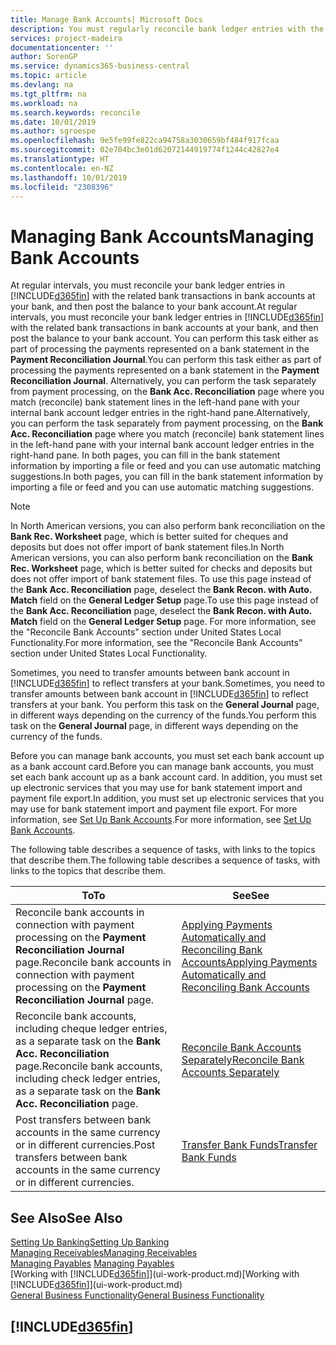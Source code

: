 ```yaml
---
title: Manage Bank Accounts| Microsoft Docs
description: You must regularly reconcile bank ledger entries with the related bank transactions in your bank accounts.
services: project-madeira
documentationcenter: ''
author: SorenGP
ms.service: dynamics365-business-central
ms.topic: article
ms.devlang: na
ms.tgt_pltfrm: na
ms.workload: na
ms.search.keywords: reconcile
ms.date: 10/01/2019
ms.author: sgroespe
ms.openlocfilehash: 9e5fe99fe822ca94758a3030659bf484f917fcaa
ms.sourcegitcommit: 02e704bc3e01d62072144919774f1244c42827e4
ms.translationtype: HT
ms.contentlocale: en-NZ
ms.lasthandoff: 10/01/2019
ms.locfileid: "2308396"
---
```

# <a name="managing-bank-accounts"></a><span data-ttu-id="66c2f-103">Managing Bank Accounts</span><span class="sxs-lookup"><span data-stu-id="66c2f-103">Managing Bank Accounts</span></span>
<span data-ttu-id="66c2f-104">At regular intervals, you must reconcile your bank ledger entries in [!INCLUDE[d365fin](includes/d365fin_md.md)] with the related bank transactions in bank accounts at your bank, and then post the balance to your bank account.</span><span class="sxs-lookup"><span data-stu-id="66c2f-104">At regular intervals, you must reconcile your bank ledger entries in [!INCLUDE[d365fin](includes/d365fin_md.md)] with the related bank transactions in bank accounts at your bank, and then post the balance to your bank account.</span></span> <span data-ttu-id="66c2f-105">You can perform this task either as part of processing the payments represented on a bank statement in the **Payment Reconciliation Journal**.</span><span class="sxs-lookup"><span data-stu-id="66c2f-105">You can perform this task either as part of processing the payments represented on a bank statement in the **Payment Reconciliation Journal**.</span></span> <span data-ttu-id="66c2f-106">Alternatively, you can perform the task separately from payment processing, on the **Bank Acc. Reconciliation** page where you match (reconcile) bank statement lines in the left-hand pane with your internal bank account ledger entries in the right-hand pane.</span><span class="sxs-lookup"><span data-stu-id="66c2f-106">Alternatively, you can perform the task separately from payment processing, on the **Bank Acc. Reconciliation** page where you match (reconcile) bank statement lines in the left-hand pane with your internal bank account ledger entries in the right-hand pane.</span></span> <span data-ttu-id="66c2f-107">In both pages, you can fill in the bank statement information by importing a file or feed and you can use automatic matching suggestions.</span><span class="sxs-lookup"><span data-stu-id="66c2f-107">In both pages, you can fill in the bank statement information by importing a file or feed and you can use automatic matching suggestions.</span></span>

> [!NOTE]  
> <span data-ttu-id="66c2f-108">In North American versions, you can also perform bank reconciliation on the **Bank Rec. Worksheet** page, which is better suited for cheques and deposits but does not offer import of bank statement files.</span><span class="sxs-lookup"><span data-stu-id="66c2f-108">In North American versions, you can also perform bank reconciliation on the **Bank Rec. Worksheet** page, which is better suited for checks and deposits but does not offer import of bank statement files.</span></span> <span data-ttu-id="66c2f-109">To use this page instead of the **Bank Acc. Reconciliation** page, deselect the **Bank Recon. with Auto. Match** field on the **General Ledger Setup** page.</span><span class="sxs-lookup"><span data-stu-id="66c2f-109">To use this page instead of the **Bank Acc. Reconciliation** page, deselect the **Bank Recon. with Auto. Match** field on the **General Ledger Setup** page.</span></span> <span data-ttu-id="66c2f-110">For more information, see the "Reconcile Bank Accounts" section under United States Local Functionality.</span><span class="sxs-lookup"><span data-stu-id="66c2f-110">For more information, see the "Reconcile Bank Accounts" section under United States Local Functionality.</span></span>

<span data-ttu-id="66c2f-111">Sometimes, you need to transfer amounts between bank account in [!INCLUDE[d365fin](includes/d365fin_md.md)] to reflect transfers at your bank.</span><span class="sxs-lookup"><span data-stu-id="66c2f-111">Sometimes, you need to transfer amounts between bank account in [!INCLUDE[d365fin](includes/d365fin_md.md)] to reflect transfers at your bank.</span></span> <span data-ttu-id="66c2f-112">You perform this task on the **General Journal** page, in different ways depending on the currency of the funds.</span><span class="sxs-lookup"><span data-stu-id="66c2f-112">You perform this task on the **General Journal** page, in different ways depending on the currency of the funds.</span></span>

<span data-ttu-id="66c2f-113">Before you can manage bank accounts, you must set each bank account up as a bank account card.</span><span class="sxs-lookup"><span data-stu-id="66c2f-113">Before you can manage bank accounts, you must set each bank account up as a bank account card.</span></span> <span data-ttu-id="66c2f-114">In addition, you must set up electronic services that you may use for bank statement import and payment file export.</span><span class="sxs-lookup"><span data-stu-id="66c2f-114">In addition, you must set up electronic services that you may use for bank statement import and payment file export.</span></span> <span data-ttu-id="66c2f-115">For more information, see [Set Up Bank Accounts](bank-setup-banking.md).</span><span class="sxs-lookup"><span data-stu-id="66c2f-115">For more information, see [Set Up Bank Accounts](bank-setup-banking.md).</span></span>

<span data-ttu-id="66c2f-116">The following table describes a sequence of tasks, with links to the topics that describe them.</span><span class="sxs-lookup"><span data-stu-id="66c2f-116">The following table describes a sequence of tasks, with links to the topics that describe them.</span></span>

| <span data-ttu-id="66c2f-117">To</span><span class="sxs-lookup"><span data-stu-id="66c2f-117">To</span></span> | <span data-ttu-id="66c2f-118">See</span><span class="sxs-lookup"><span data-stu-id="66c2f-118">See</span></span> |
| --- | --- |
| <span data-ttu-id="66c2f-119">Reconcile bank accounts in connection with payment processing on the **Payment Reconciliation Journal** page.</span><span class="sxs-lookup"><span data-stu-id="66c2f-119">Reconcile bank accounts in connection with payment processing on the **Payment Reconciliation Journal** page.</span></span> |[<span data-ttu-id="66c2f-120">Applying Payments Automatically and Reconciling Bank Accounts</span><span class="sxs-lookup"><span data-stu-id="66c2f-120">Applying Payments Automatically and Reconciling Bank Accounts</span></span>](receivables-apply-payments-auto-reconcile-bank-accounts.md) |
| <span data-ttu-id="66c2f-121">Reconcile bank accounts, including cheque ledger entries, as a separate task on the **Bank Acc. Reconciliation** page.</span><span class="sxs-lookup"><span data-stu-id="66c2f-121">Reconcile bank accounts, including check ledger entries, as a separate task on the **Bank Acc. Reconciliation** page.</span></span> |[<span data-ttu-id="66c2f-122">Reconcile Bank Accounts Separately</span><span class="sxs-lookup"><span data-stu-id="66c2f-122">Reconcile Bank Accounts Separately</span></span>](bank-how-reconcile-bank-accounts-separately.md) |
| <span data-ttu-id="66c2f-123">Post transfers between bank accounts in the same currency or in different currencies.</span><span class="sxs-lookup"><span data-stu-id="66c2f-123">Post transfers between bank accounts in the same currency or in different currencies.</span></span> |[<span data-ttu-id="66c2f-124">Transfer Bank Funds</span><span class="sxs-lookup"><span data-stu-id="66c2f-124">Transfer Bank Funds</span></span>](bank-how-transfer-bank-funds.md) |

## <a name="see-also"></a><span data-ttu-id="66c2f-125">See Also</span><span class="sxs-lookup"><span data-stu-id="66c2f-125">See Also</span></span>
[<span data-ttu-id="66c2f-126">Setting Up Banking</span><span class="sxs-lookup"><span data-stu-id="66c2f-126">Setting Up Banking</span></span>](bank-setup-banking.md)  
[<span data-ttu-id="66c2f-127">Managing Receivables</span><span class="sxs-lookup"><span data-stu-id="66c2f-127">Managing Receivables</span></span>](receivables-manage-receivables.md)  
<span data-ttu-id="66c2f-128">[Managing Payables](payables-manage-payables.md)  </span><span class="sxs-lookup"><span data-stu-id="66c2f-128">[Managing Payables](payables-manage-payables.md)  </span></span>  
<span data-ttu-id="66c2f-129">[Working with [!INCLUDE[d365fin](includes/d365fin_md.md)]](ui-work-product.md)</span><span class="sxs-lookup"><span data-stu-id="66c2f-129">[Working with [!INCLUDE[d365fin](includes/d365fin_md.md)]](ui-work-product.md)</span></span>  
[<span data-ttu-id="66c2f-130">General Business Functionality</span><span class="sxs-lookup"><span data-stu-id="66c2f-130">General Business Functionality</span></span>](ui-across-business-areas.md)  

## [!INCLUDE[d365fin](includes/free_trial_md.md)]  
 
